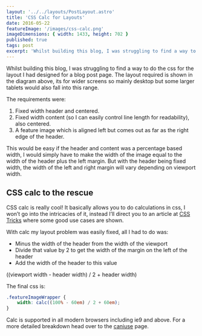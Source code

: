 ```yaml
---
layout: '../../layouts/PostLayout.astro'
title: 'CSS Calc for Layouts'
date: 2016-05-22
featureImage: '/images/css-calc.png'
imageDimensions: { width: 1433, height: 702 }
published: true
tags: post
excerpt: 'Whilst building this blog, I was struggling to find a way to do the css for the layout I had designed for a blog post page. The layout required is shown in the diagram above, its for wider screens so mainly desktop but some larger tablets would also fall into this range.'
---
```


Whilst building this blog, I was struggling to find a way to do the css for the layout I had designed for a blog post page. The layout required is shown in the diagram above, its for wider screens so mainly desktop but some larger tablets would also fall into this range.

The requirements were:

1. Fixed width header and centered.
2. Fixed width content (so I can easily control line length for readability), also centered.
3. A feature image which is aligned left but comes out as far as the right edge of the header.

This would be easy if the header and content was a percentage based width, I would simply have to make the width of the image equal to the width of the header plus the left margin. But with the header being fixed width, the width of the left and right margin will vary depending on viewport width.

## CSS calc to the rescue

CSS calc is really cool! It basically allows you to do calculations in css, I won’t go into the intricacies of it, instead I’ll direct you to an article at [CSS Tricks](https://css-tricks.com/a-couple-of-use-cases-for-calc/ "A couple of use cases for calc") where some good use cases are shown.

With calc my layout problem was easily fixed, all I had to do was:

* Minus the width of the header from the width of the viewport
* Divide that value by 2 to get the width of the margin on the left of the header
* Add the width of the header to this value

((viewport width - header width) / 2 + header width)

The final css is:

```css
.featureImageWrapper {
	width: calc((100% - 60em) / 2 + 60em);
}
```

Calc is supported in all modern browsers including ie9 and above. For a more detailed breakdown head over to the [caniuse](http://caniuse.com/#feat=calc "CSS Calc support") page.